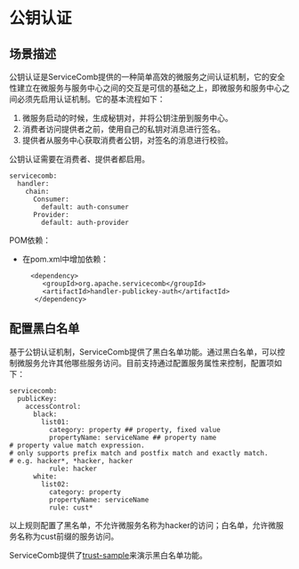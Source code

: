 # 公钥认证

## 场景描述

公钥认证是ServiceComb提供的一种简单高效的微服务之间认证机制，它的安全性建立在微服务与服务中心之间的交互是可信的基础之上，即微服务和服务中心之间必须先启用认证机制。它的基本流程如下：

1. 微服务启动的时候，生成秘钥对，并将公钥注册到服务中心。
2. 消费者访问提供者之前，使用自己的私钥对消息进行签名。
3. 提供者从服务中心获取消费者公钥，对签名的消息进行校验。

公钥认证需要在消费者、提供者都启用。

```
servicecomb:
  handler:
    chain:
      Consumer:
        default: auth-consumer
      Provider:
        default: auth-provider
```

POM依赖：

* 在pom.xml中增加依赖：

        <dependency> 
           <groupId>org.apache.servicecomb</groupId> 
           <artifactId>handler-publickey-auth</artifactId> 
         </dependency>

## 配置黑白名单

基于公钥认证机制，ServiceComb提供了黑白名单功能。通过黑白名单，可以控制微服务允许其他哪些服务访问。目前支持通过配置服务属性来控制，配置项如下：

```
servicecomb:
  publicKey:
    accessControl:
      black:
        list01:
          category: property ## property, fixed value
          propertyName: serviceName ## property name
# property value match expression. 
# only supports prefix match and postfix match and exactly match. 
# e.g. hacker*, *hacker, hacker
          rule: hacker 
      white:
        list02:
          category: property
          propertyName: serviceName
          rule: cust*
```

以上规则配置了黑名单，不允许微服务名称为hacker的访问；白名单，允许微服务名称为cust前缀的服务访问。

ServiceComb提供了[trust-sample](https://github.com/apache/incubator-servicecomb-java-chassis/tree/master/samples/trust-sample)来演示黑白名单功能。